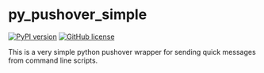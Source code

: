 py_pushover_simple
==================

[![PyPI version](https://badge.fury.io/py/py-pushover-simple.svg)](https://badge.fury.io/py/py-pushover-simple)
[![GitHub license](https://img.shields.io/github/license/mtthwjrgnsn/py_pushover_simple.svg)](https://github.com/mtthwjrgnsn/py_pushover_simple/blob/master/LICENSE)


This is a very simple python pushover wrapper for sending quick messages from command line scripts.
